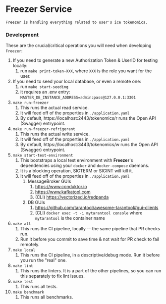 # Freezer Service

``Freezer is handling everything related to user's ice tokenomics.``

### Development

These are the crucial/critical operations you will need when developing `Freezer`:

1. If you need to generate a new Authorization Token & UserID for testing locally:
    1. run `make print-token-XXX`, where `XXX` is the role you want for the user.
2. If you need to seed your local database, or even a remote one:
    1. run `make start-seeding`
    2. it requires an .env entry: `MASTER_DB_INSTANCE_ADDRESS=admin:pass@127.0.0.1:3301`
3. `make run-freezer`
    1. This runs the actual read service.
    2. It will feed off of the properties in `./application.yaml`
    3. By default, https://localhost:2443/tokenomics/r runs the Open API (Swagger) entrypoint.
4. `make run-freezer-refrigerant`
    1. This runs the actual write service.
    2. It will feed off of the properties in `./application.yaml`
    3. By default, https://localhost:3443/tokenomics/w runs the Open API (Swagger) entrypoint.
5. `make start-test-environment`
    1. This bootstraps a local test environment with **Freezer**'s dependencies using your `docker` and `docker-compose` daemons.
    2. It is a blocking operation, SIGTERM or SIGINT will kill it.
    3. It will feed off of the properties in `./application.yaml`
        1. MessageBroker GUIs
            1. https://www.conduktor.io
            2. https://www.kafkatool.com
            3. (CLI) https://vectorized.io/redpanda
        2. DB GUIs
            1. https://github.com/tarantool/awesome-tarantool#gui-clients
            2. (CLI) `docker exec -t -i mytarantool console` where `mytarantool` is the container name
6. `make all`
    1. This runs the CI pipeline, locally -- the same pipeline that PR checks run.
    2. Run it before you commit to save time & not wait for PR check to fail remotely.
7. `make local`
    1. This runs the CI pipeline, in a descriptive/debug mode. Run it before you run the "real" one.
8. `make lint`
    1. This runs the linters. It is a part of the other pipelines, so you can run this separately to fix lint issues.
9. `make test`
    1. This runs all tests.
10. `make benchmark`
    1. This runs all benchmarks.
